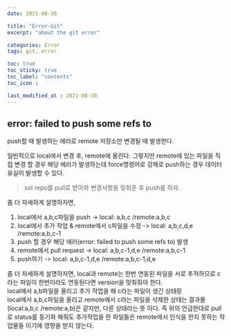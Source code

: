 ```yaml
---
date: 2021-08-30

title: "Error-Git"
excerpt: "about the git error"

categories: Error
tags: git, error

toc: true  
toc_sticky: true
toc_label: "contents"
toc_icon : 

last_modified_at : 2021-08-30
---
```


## error: failed to push some refs to

push할 때 발생하는 에러로 remote 저장소만 변경될 때 발생한다.
  
일반적으로 local에서 변경 후, remote에 올린다. 그렇지만 remote에 있는 파일을 직접 변경 할 경우 해당 에러가 발생하는데 force명령어로 강제로 push하는 경우 데이터 유실이 발생할 수 있다.
  
>sol
repo를 pull로 받아와 변경사항을 맞춰준 후 push를 하자.  
  
좀 더 자세하게 설명하자면,   
1. local에서 a,b,c파일을 push -> local: a,b,c /remote:a,b,c
2. local에서 추가 작업  & remote에서 c파일을 수정 -> local: a,b,c,d,e /remote:a,b,c-1
3. push 할 경우 해당 에러(error: failed to push some refs to) 발생
4. remote에서 pull request -> local: a,b,c-1,d,e /remote:a,b,c-1
5. push하기 -> local: a,b,c-1,d,e /remote:a,b,c-1,d,e

좀 더 자세하게 설명하자면, local과 remote는 한번 연동된 파일을 서로 추적하므로 c라는 파일이 한번이라도 연동된다면 version을 맞춰줘야 한다.  
local에서 a,b파일을 올리고 추가 작업을 해 c라는 파일이 생긴 상태랑  
local에서 a,b,c파일을 올리고 remote에서 c라는 파일을 삭제한 상태는 결과물(local:a,b,c /remote:a,b)은 같지만, 다른 상태라는 뜻 이다.
즉 위의 언급한대로 pull로 status를 동기화 해줘도 추가작업을 한 파일들은 remote에서 인식을 한지 못하는 작업물들 이기에 영향을 받지 않는다. 
